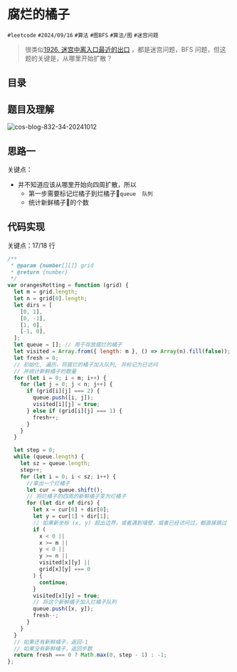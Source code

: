 
# 腐烂的橘子

`#leetcode`   `#2024/09/16`  `#算法`  `#图BFS` `#算法/图` `#迷宫问题` 


> 很类似[1926.  迷宫中离入口最近的出口](/post/V8NTQ8yj.html) ，都是迷宫问题，BFS 问题，但这题的关键是，从哪里开始扩散？



## 目录
<!-- toc -->
 ## 题目及理解 

![cos-blog-832-34-20241012](https://blog-1310531898.cos.ap-beijing.myqcloud.com/832-34-20241012/Pasted%20image%2020240916091007.png)

## 思路一

关键点：
- 并不知道应该从哪里开始向四周扩散，所以
	- 第一步需要标记烂橘子到烂橘子🍊`queue  队列`
	- 统计新鲜橘子🍊的个数



## 代码实现


关键点：17/18 行

```javascript hl:17,18,59,60
/**
 * @param {number[][]} grid
 * @return {number}
 */
var orangesRotting = function (grid) {
  let m = grid.length;
  let n = grid[0].length;
  let dirs = [
    [0, 1],
    [0, -1],
    [1, 0],
    [-1, 0],
  ];
  let queue = []; // 用于存放腐烂的橘子
  let visited = Array.from({ length: m }, () => Array(n).fill(false));
  let fresh = 0;
  // 初始化, 遍历，将腐烂的橘子加入队列, 并标记为已访问
  // 并统计新鲜橘子的数量
  for (let i = 0; i < m; i++) {
    for (let j = 0; j < n; j++) {
      if (grid[i][j] === 2) {
        queue.push([i, j]);
        visited[i][j] = true;
      } else if (grid[i][j] === 1) {
        fresh++;
      }
    }
  }

  let step = 0;
  while (queue.length) {
    let sz = queue.length;
    step++;
    for (let i = 0; i < sz; i++) {
      //拿出一个烂橘子
      let cur = queue.shift();
      // 将烂橘子的四周的新鲜橘子变为烂橘子
      for (let dir of dirs) {
        let x = cur[0] + dir[0];
        let y = cur[1] + dir[1];
        // 如果新坐标 (x, y) 超出边界，或者遇到墙壁，或者已经访问过，都直接跳过
        if (
          x < 0 ||
          x >= m ||
          y < 0 ||
          y >= n ||
          visited[x][y] ||
          grid[x][y] === 0
        ) {
          continue;
        }
        visited[x][y] = true;
        // 将这个新鲜橘子加入烂橘子队列
        queue.push([x, y]);
        fresh--;
      }
    }
  }
  // 如果还有新鲜橘子，返回-1
  // 如果没有新鲜橘子，返回步数
  return fresh === 0 ? Math.max(0, step - 1) : -1;
};

```

